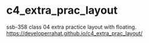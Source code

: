 # c4_extra_prac_layout
ssb-358 class 04 extra practice  layout with floating.
https://developerrahat.github.io/c4_extra_prac_layout/
